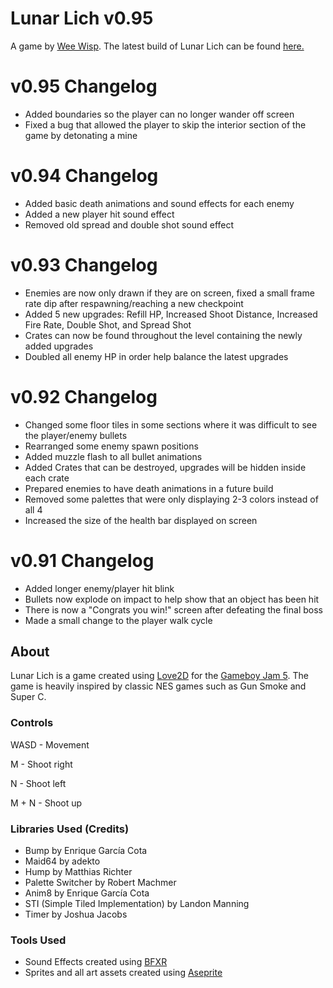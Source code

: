# Lunar Lich v0.95
A game by [Wee Wisp](https://negative-josh.itch.io/).
The latest build of Lunar Lich can be found [here.](https://negative-josh.itch.io/lunar-lich)

# v0.95 Changelog
- Added boundaries so the player can no longer wander off screen
- Fixed a bug that allowed the player to skip the interior section of the game by detonating a mine

# v0.94 Changelog
- Added basic death animations and sound effects for each enemy
- Added a new player hit sound effect
- Removed old spread and double shot sound effect

# v0.93 Changelog
- Enemies are now only drawn if they are on screen, fixed a small frame rate dip after respawning/reaching a new checkpoint
- Added 5 new upgrades: Refill HP, Increased Shoot Distance, Increased Fire Rate, Double Shot, and Spread Shot
- Crates can now be found throughout the level containing the newly added upgrades
- Doubled all enemy HP in order help balance the latest upgrades

# v0.92 Changelog
- Changed some floor tiles in some sections where it was difficult to see the player/enemy bullets
- Rearranged some enemy spawn positions
- Added muzzle flash to all bullet animations
- Added Crates that can be destroyed, upgrades will be hidden inside each crate
- Prepared enemies to have death animations in a future build
- Removed some palettes that were only displaying 2-3 colors instead of all 4
- Increased the size of the health bar displayed on screen

# v0.91 Changelog
- Added longer enemy/player hit blink
- Bullets now explode on impact to help show that an object has been hit
- There is now a "Congrats you win!" screen after defeating the final boss
- Made a small change to the player walk cycle

## About
Lunar Lich is a game created using [Love2D](https://love2d.org/) for the [Gameboy Jam 5](https://itch.io/jam/gbjam-5).
The game is heavily inspired by classic NES games such as Gun Smoke and Super C.

### Controls
WASD - Movement

M - Shoot right

N - Shoot left

M + N - Shoot up

### Libraries Used (Credits)
- Bump by Enrique García Cota
- Maid64 by adekto
- Hump by Matthias Richter
- Palette Switcher by Robert Machmer
- Anim8 by Enrique García Cota
- STI (Simple Tiled Implementation) by Landon Manning
- Timer by Joshua Jacobs

### Tools Used
- Sound Effects created using [BFXR](http://www.bfxr.net/)
- Sprites and all art assets created using [Aseprite](http://www.aseprite.org/)
